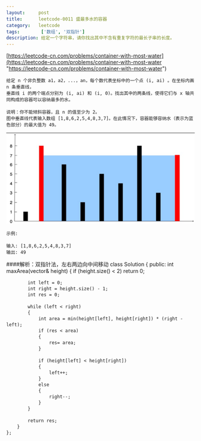 ```yaml
---
layout:     post
title:      leetcode-0011 盛最多水的容器
category:   leetcode
tags:        ['数组', '双指针']
description: 给定一个字符串，请你找出其中不含有重复字符的最长子串的长度。
---
```

[https://leetcode-cn.com/problems/container-with-most-water](https://leetcode-cn.com/problems/container-with-most-water "https://leetcode-cn.com/problems/container-with-most-water")

	给定 n 个非负整数 a1，a2，...，an，每个数代表坐标中的一个点 (i, ai) 。在坐标内画 n 条垂直线，
	垂直线 i 的两个端点分别为 (i, ai) 和 (i, 0)。找出其中的两条线，使得它们与 x 轴共同构成的容器可以容纳最多的水。

	说明：你不能倾斜容器，且 n 的值至少为 2。
	图中垂直线代表输入数组 [1,8,6,2,5,4,8,3,7]。在此情况下，容器能够容纳水（表示为蓝色部分）的最大值为 49。
	
<img src="./images/leetcode/0011.png" />
	
	示例:
	
	输入: [1,8,6,2,5,4,8,3,7]
	输出: 49

####解析：双指针法，左右两边向中间移动
	class Solution
	{
	public:
	    int maxArea(vector<int>& height)
	    {
	        if (height.size() < 2) return 0;
	        
	        int left = 0;
	        int right = height.size() - 1;
	        int res = 0;
	        
	        while (left < right)
	        {
	            int area = min(height[left], height[right]) * (right - left);
	            if (res < area)    
	            {
	                res= area;
	            }
	        
	            if (height[left] < height[right])
	            {
	                left++;
	            }
	            else
	            {
	                right--;
	            }
	        }
	        
	        return res;
	    }
	};